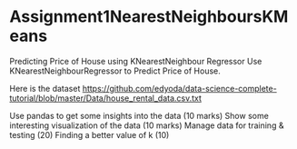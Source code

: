 # Assignment1NearestNeighboursKMeans
Predicting Price of House using KNearestNeighbour Regressor
Use KNearestNeighbourRegressor to Predict Price of House.

Here is the dataset https://github.com/edyoda/data-science-complete-tutorial/blob/master/Data/house_rental_data.csv.txt



Use pandas to get some insights into the data (10 marks)
Show some interesting visualization of the data (10 marks)
Manage data for training & testing (20)
Finding a better value of k (10)

